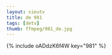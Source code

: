 ```yaml
--- 
layout: sieutv
title: de 981
tags: [detv]
thumb: ffmpeg/981_de.jpg
---
```

{% include oADdzK6f4W key="981" %} 
